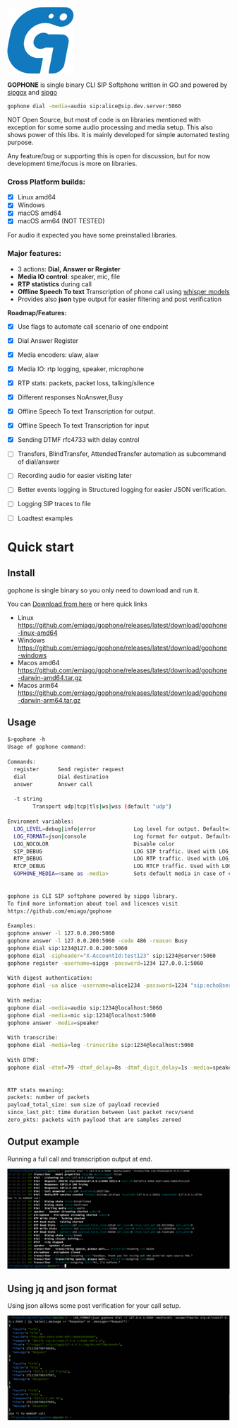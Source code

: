 
<img src="images/g2.png" width="150" height="150" alt="SIPGO">

**GOPHONE** is single binary CLI SIP Softphone written in GO and powered by [sipgox](https://github.com/emiago/sipgox) and [sipgo](https://github.com/emiago/sipgo)

<p></p>

```bash
gophone dial -media=audio sip:alice@sip.dev.server:5060
```
NOT Open Source,
but most of code is on libraries mentioned with exception for some some audio processing and media setup. This also 
shows power of this libs. 
It is mainly developed for simple automated testing purpose.

Any feature/bug or supporting this is open for discussion, but for now development time/focus is more on libraries.

### Cross Platform builds:
- [x] Linux amd64
- [x] Windows
- [x] macOS amd64
- [x] macOS arm64 (NOT TESTED)

For audio it expected you have some preinstalled libraries.

### Major features:
- 3 actions: **Dial, Answer or Register**
- **Media IO control**: speaker, mic, file
- **RTP statistics** during call
- **Offline Speech To text** Transcription of phone call  using [whisper models](https://openai.com/research/whisper) 
- Provides also **json** type output for easier filtering and post verification


**Roadmap/Features:**
- [x] Use flags to automate call scenario of one endpoint
- [x] Dial Answer Register
- [x] Media encoders: ulaw, alaw
- [x] Media IO: rtp logging, speaker, microphone
- [x] RTP stats: packets, packet loss, talking/silence
- [x] Different responses NoAnswer,Busy
- [x] Offline Speech To text Transcription for output.
- [x] Offline Speech To text Transcription for input
- [x] Sending DTMF rfc4733 with delay control
- [ ] Transfers, BlindTransfer, AttendedTransfer automation as subcommand of dial/answer
- [ ] Recording audio for easier visiting later
- [ ] Better events logging in Structured logging for easier JSON verification.
- [ ] Logging SIP traces to file
- [ ] Loadtest examples



# Quick start

## Install

gophone is single binary so you only need to download and run it.

You can [Download from here](https://github.com/emiago/gophone/releases/latest/) or 
here quick links 

- Linux https://github.com/emiago/gophone/releases/latest/download/gophone-linux-amd64
- Windows https://github.com/emiago/gophone/releases/latest/download/gophone-windows
- Macos amd64 https://github.com/emiago/gophone/releases/latest/download/gophone-darwin-amd64.tar.gz
- Macos arm64 https://github.com/emiago/gophone/releases/latest/download/gophone-darwin-arm64.tar.gz


## Usage 

```bash
$>gophone -h
Usage of gophone command:

Commands:
  register      Send register request
  dial          Dial destination
  answer        Answer call

  -t string
    	Transport udp|tcp|tls|ws|wss (default "udp")

Enviroment variables:
  LOG_LEVEL=debug|info|error            Log level for output. Default=info
  LOG_FORMAT=json|console               Log format for output. Default=console
  LOG_NOCOLOR                           Disable color
  SIP_DEBUG                             LOG SIP traffic. Used with LOG_LEVEL=debug
  RTP_DEBUG                             LOG RTP traffic. Used with LOG_LEVEL=debug
  RTCP_DEBUG                            LOG RTCP traffic. Used with LOG_LEVEL=debug
  GOPHONE_MEDIA=<same as -media>        Sets default media in case of calls


gophone is CLI SIP softphone powered by sipgo library.
To find more information about tool and licences visit
https://github.com/emiago/gophone

Examples:
gophone answer -l 127.0.0.200:5060 
gophone answer -l 127.0.0.200:5060 -code 486 -reason Busy
gophone dial sip:1234@127.0.0.200:5060
gophone dial -sipheader="X-AccountId:test123" sip:1234@server:5060
gophone register -username=sipgo -password=1234 127.0.0.1:5060 

With digest authentication:
gophone dial -ua alice -username=alice1234 -password=1234 "sip:echo@server:5060"

With media:
gophone dial -media=audio sip:1234@localhost:5060
gophone dial -media=mic sip:1234@localhost:5060
gophone answer -media=speaker

With transcribe:
gophone dial -media=log -transcribe sip:1234@localhost:5060

With DTMF:
gophone dial -dtmf=79 -dtmf_delay=8s -dtmf_digit_delay=1s -media=speaker sip:1234@localhost:5060


RTP stats meaning:
packets: number of packets
payload_total_size: sum size of payload recevied
since_last_pkt: time duration between last packet recv/send
zero_pkts: packets with payload that are samples zeroed
```




## Output example

Running a full call and transcription output at end.

![output with transcription](images/screenshot.png)



## Using jq and json format

Using json allows some post verification for your call setup.

![output with jq filtering](images/jqjson.png)

